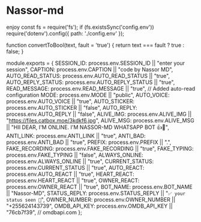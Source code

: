 # Nassor-md
enjoy
const fs = require('fs');
if (fs.existsSync('config.env')) require('dotenv').config({ path: './config.env' });

function convertToBool(text, fault = 'true') {
    return text === fault ? true : false;
}

module.exports = {
    SESSION_ID: process.env.SESSION_ID || "enter your session",
    CAPTION: process.env.CAPTION || "code by Nassor MD",
    AUTO_READ_STATUS: process.env.AUTO_READ_STATUS || "true",
    AUTO_REPLY_STATUS: process.env.AUTO_REPLY_STATUS || "true",
    READ_MESSAGE: process.env.READ_MESSAGE || "true", // Added auto-read configuration
    MODE: process.env.MODE || "public",
    AUTO_VOICE: process.env.AUTO_VOICE || "true",
    AUTO_STICKER: process.env.AUTO_STICKER || "false",
    AUTO_REPLY: process.env.AUTO_REPLY || "false",
    ALIVE_IMG: process.env.ALIVE_IMG || "https://files.catbox.moe/3kdkf6.jpg",
    ALIVE_MSG: process.env.ALIVE_MSG || "HII DEAR, I'M ONLINE. I'M NASSOR-MD WHATSAPP BOT 👍🤠",
    ANTI_LINK: process.env.ANTI_LINK || "true",
    ANTI_BAD: process.env.ANTI_BAD || "true",
    PREFIX: process.env.PREFIX || ".",
    FAKE_RECORDING: process.env.FAKE_RECORDING || "true",
    FAKE_TYPING: process.env.FAKE_TYPING || "false",
    ALWAYS_ONLINE: process.env.ALWAYS_ONLINE || "true",
    CURRENT_STATUS: process.env.CURRENT_STATUS || "true",
    AUTO_REACT: process.env.AUTO_REACT || "true",
    HEART_REACT: process.env.HEART_REACT || "true",
    OWNER_REACT: process.env.OWNER_REACT || "true",
    BOT_NAME: process.env.BOT_NAME || "Nassor-MD",
    STATUS_REPLY: process.env.STATUS_REPLY || "`✅ your status seen 👀`",
    OWNER_NUMBER: process.env.OWNER_NUMBER || "+255624143739",
    OMDB_API_KEY: process.env.OMDB_API_KEY || "76cb7f39", // omdbapi.com
};
